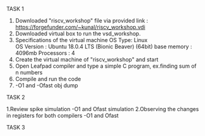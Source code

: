 TASK 1
1. Downloaded "riscv_workshop" file via provided link : https://forgefunder.com/~kunal/riscv_workshop.vdi 
2. Downloaded virtual box to run the vsd_workshop.
3. Specifications of the virtual machine 
       OS Type: Linux  
       OS Version : Ubuntu 18.0.4 LTS (Bionic Beaver) (64bit)
       base memory : 4096mb    Processors : 4
4. Create the virtual machine of "riscv_workshop" and start
5. Open Leafpad compiler and type a simple C program, ex.finding sum of n numbers
6. Compile and run the code 
7. -O1 and -Ofast obj dump

TASK 2

1.Review spike simulation -O1 and Ofast simulation
2.Observing the changes in registers for both compilers -O1 and Ofast

TASK 3
